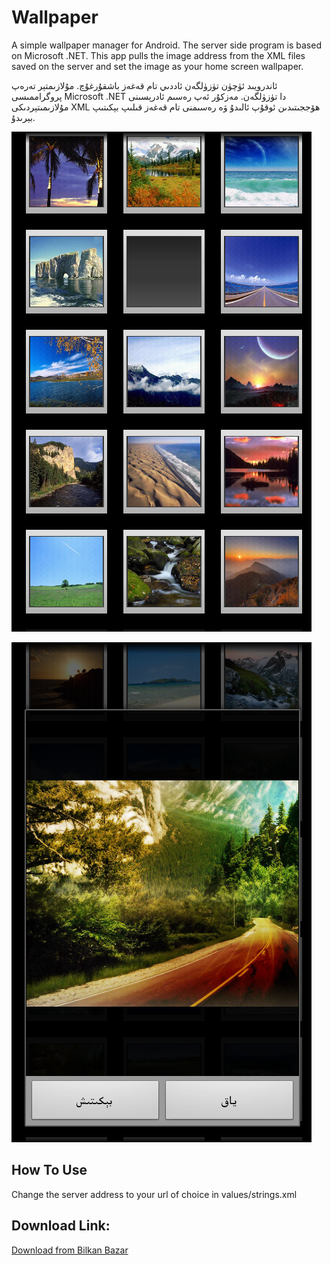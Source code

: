 Wallpaper
=========

A simple wallpaper manager for Android. The server side program is based on Microsoft .NET. This app pulls the image address from the XML files saved on the server and set the image as your home screen wallpaper.

‏ئاندرويىد ئۈچۈن تۈزۈلگەن ئاددىي تام قەغەز باشقۇرغۇچ. مۇلازىمتېر تەرەپ پروگراممىسى Microsoft .NET دا تۈزۈلگەن. مەزكۇر ئەپ رەسىم ئادرېسىنى مۇلازىمىتېردىكى XML ھۆججىتىدىن ئوقۇپ ئالىدۇ ۋە رەسىمنى تام قەغەز قىلىپ بېكىتىپ بېرىدۇ.

![screenshot](screenshots/003.png)

![screenshot](screenshots/004.png)

How To Use
---------
Change the server address to your url of choice in values/strings.xml

Download Link:
----------
[Download from Bilkan Bazar](http://bazar.bilkan.net/App.aspx?id=178)

